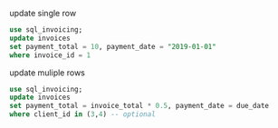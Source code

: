 update single row
```sql
use sql_invoicing;
update invoices
set payment_total = 10, payment_date = "2019-01-01"
where invoice_id = 1
```
update muliple rows
```sql
use sql_invoicing;
update invoices
set payment_total = invoice_total * 0.5, payment_date = due_date
where client_id in (3,4) -- optional
```
